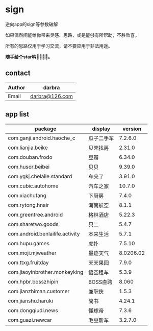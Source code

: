 # sign
逆向app的sign等参数破解

如果偶然间能给你带来灵感、思路，或是能够有所帮助，不胜欣喜。

所有的思路仅用于学习交流，请不要应用于非法用途。

**随手给个star呐🌟🌟🌟🌟。**

## contact

| Author | darbra |
| --- | --- |
| Email | darbra@126.com |

## app list

| package | display | version |
| --- | --- | --- |
| com.ganji.android.haoche_c | 瓜子二手车 | 7.2.6.0 |
| com.lianjia.beike | 贝壳找房 | 2.31.0 |
| com.douban.frodo | 豆瓣 | 6.34.0 |
| com.husor.beibei | 贝贝 | 9.39.0 |
| com.ygkj.chelaile.standard | 车来了 | 3.91.0 |
| com.cubic.autohome | 汽车之家 | 10.7.0 |
| com.xiachufang | 下厨房 | 7.4.0 |
| com.rytong.hnair | 海南航空 | 8.1.1 |
| com.greentree.android | 格林酒店 | 5.22.3 |
| com.sharetwo.goods | 只二 | 5.4.7 |
| com.android.benlailife.activity | 本来生活 | 5.7.1 |
| com.hupu.games | 虎扑 | 7.5.10 |
| com.moji.mjweather | 墨迹天气 | 8.0206.02 |
| com.ttxg.fruitday | 天天果园 | 7.9.0 |
| com.jiaoyinbrother.monkeyking | 悟空租车 | 5.3.9 |
| com.hpbr.bosszhipin | BOSS直聘 | 8.060 |
| com.jianzhiman.customer | 兼职侠 | 1.5.3 |
| com.jianshu.haruki | 简书 | 4.24.1 |
| com.dongqiudi.news | 懂球帝 | 7.3.6 |
| com.guazi.newcar | 毛豆新车 | 3.2.7.0 |
